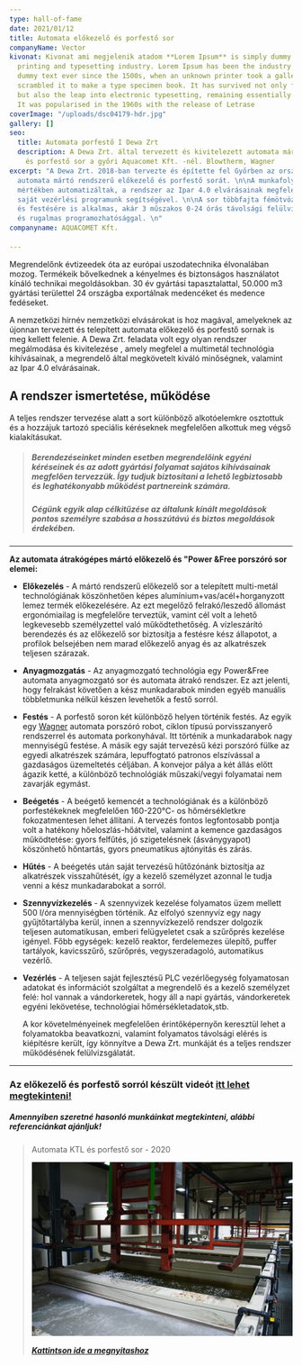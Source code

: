 ```yaml
---
type: hall-of-fame
date: 2021/01/12
title: Automata előkezelő és porfestő sor
companyName: Vector
kivonat: Kivonat ami megjelenik atadom **Lorem Ipsum** is simply dummy text of the
  printing and typesetting industry. Lorem Ipsum has been the industry's standard
  dummy text ever since the 1500s, when an unknown printer took a galley of type and
  scrambled it to make a type specimen book. It has survived not only five centuries,
  but also the leap into electronic typesetting, remaining essentially unchanged.
  It was popularised in the 1960s with the release of Letrase
coverImage: "/uploads/dsc04179-hdr.jpg"
gallery: []
seo:
  title: Automata porfestő I Dewa Zrt
  description: A Dewa Zrt. által tervezett és kivitelezett automata mártó - előkezelő
    és porfestő sor a győri Aquacomet Kft. -nél. Blowtherm, Wagner
excerpt: "A Dewa Zrt. 2018-ban tervezte és építette fel Győrben az ország egyik legújabb
  automata mártó rendszerű előkezelő és porfestő sorát. \n\nA munkafolyamatok teljes
  mértékben automatizáltak, a rendszer az Ipar 4.0 elvárásainak megfelelően lett megtervezve
  saját vezérlési programunk segítségével. \n\nA sor többfajta fémötvözet előkezelésére
  és festésére is alkalmas, akár 3 műszakos 0-24 órás távolsági felülvizsgálással
  és rugalmas programozhatósággal. \n"
companyname: AQUACOMET Kft.

---
```

Megrendelőnk évtizeedek óta az európai uszodatechnika élvonalában mozog. Termékeik bővelkednek a kényelmes és biztonságos használatot kínáló technikai megoldásokban. 30 év gyártási tapasztalattal, 50.000 m3 gyártási területtel 24 országba exportálnak medencéket és medence fedéseket.

A nemzetközi hírnév nemzetközi elvásárokat is hoz magával, amelyeknek az újonnan tervezett és telepített automata előkezelő és porfestő sornak is meg kellett felenie. A Dewa Zrt. feladata volt egy olyan rendszer megálmodása és kivitelezése , amely megfelel a multimetál technológia kihívásainak, a megrendelő által megkövetelt kiváló minőségnek, valamint az Ipar 4.0 elvárásainak.

## A rendszer ismertetése, működése

A teljes rendszer tervezése alatt a sort különböző alkotóelemkre osztottuk és a hozzájuk tartozó speciális kéréseknek megfelelően alkottuk meg végső kialakításukat.

> ##### Berendezéseinket **minden esetben** megrendelőink egyéni kéréseinek és az adott gyártási folyamat sajátos kihívásainak megfelően tervezzük. Így tudjuk biztosítani a lehető legbiztosabb és leghatékonyabb működést partnereink számára.
>
> ##### Cégünk egyik alap célkitűzése az általunk kínált megoldások pontos személyre szabása a hosszútávú és biztos megoldások érdekében.

***

**Az automata átrakógépes mártó előkezelő és "Power &Free porszóró sor elemei:**

* **Előkezelés** - A mártó rendszerű előkezelő sor a telepített multi-metál technológiának köszönhetően képes alumínium+vas/acél+horganyzott lemez termék előkezelésére. Az ezt megelőző felrakó/leszedő állomást ergonómiailag is megfelelőre terveztük, vamint cél volt a lehető legkevesebb személyzettel való működtethetőség.  A vízleszárító berendezés és az előkezelő sor biztosítja a festésre kész állapotot, a profilok belsejében nem marad előkezelő anyag és az alkatrészek teljesen szárazak.
* **Anyagmozgatás** - Az anyagmozgató technológia egy Power&Free automata anyagmozgató sor és automata átrakó rendszer. Ez azt jelenti, hogy felrakást követően a kész munkadarabok minden egyéb manuális többletmunka nélkül készen levehetők a festő sorról.
* **Festés** - A porfestő soron két különböző helyen történik festés. Az egyik egy [Wagner](https://www.wagner-group.com/en/industry/ "Wagner honlap  - ipari") automata porszóró robot, ciklon típusú porvisszanyerő rendszerrel és automata porkonyhával. Itt történik a munkadarabok nagy mennyiségű festése. A másik egy saját tervezésű kézi porszóró fülke az egyedi alkatrészek számára, lepuffogtató patronos elszívással a gazdaságos üzemeltetés céljában. A konvejor pálya a két állás előtt ágazik ketté, a különböző technológiák műszaki/vegyi folyamatai nem zavarják egymást.
* **Beégetés** - A beégető kemencét a technológiának és a különböző porfestékeknek megfelelően 160-220°C- os hőmérsékletkre fokozatmentesen lehet állítani. A tervezés fontos legfontosabb pontja volt a hatékony hőeloszlás-hőátvitel, valamint a kemence gazdaságos működtetése: gyors felfűtés, jó szigetelésnek (ásványgyapot) köszönhető hőntartás, gyors pneumatikus ajtónyitás és zárás.
* **Hűtés** - A beégetés után saját tervezésű hűtőzónánk biztosítja az alkatrészek visszahűtését, így a kezelő személyzet azonnal le tudja venni a kész munkadarabokat a sorról.
* **Szennyvízkezelés** - A szennyvizek kezelése folyamatos üzem mellett 500 l/óra mennyiségben történik. Az elfolyó szennyvíz egy nagy gyűjtőtartályba kerül, innen a szennyvízkezelő rendszer dolgozik teljesen automatikusan, emberi felügyeletet csak a szűrőprés kezelése igényel. Főbb egységek: kezelő reaktor, ferdelemezes ülepítő, puffer tartályok, kavicsszűrő, szűrőprés, vegyszeradagoló, automatikus vezérlő.
* **Vezérlés** - A teljesen saját fejlesztésű PLC vezérlőegység folyamatosan adatokat és információt szolgáltat a megrendelő és a kezelő személyzet felé: hol vannak a vándorkeretek, hogy áll a napi gyártás, vándorkeretek egyéni lekövetése, technológiai hőmérsékletadatok,stb.

  A kor követelményeinek megfelelően érintőképernyőn keresztül lehet a folyamatokba beavatkozni, valamint folyamatos távolsági elérés is kiépítésre került, így könnyítve a Dewa Zrt. munkáját és a teljes rendszer működésének felülvizsgálatát.

***

### Az előkezelő és porfestő sorról készült videót [itt lehet megtekinteni! ](https://www.youtube.com/watch?v=7yMr4K64bUo&ab_channel=RobertKovacs "Aquacomet porfestő üzem videó")

##### Amennyiben szeretné hasonló munkáinkat megtekinteni, alábbi referenciánkat ajánljuk!

> Automata KTL és porfestő sor - 2020
>
> ![](/public/uploads/dsc_1493.webp)
>
> [**_Kattintson ide a megnyitashoz_**](/referenciak/automata-ktl-es-porfesto-sor "link title")